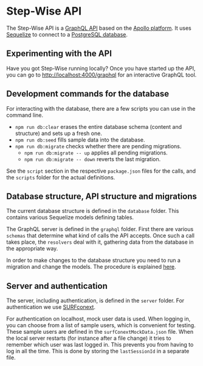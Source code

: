 # Step-Wise API

The Step-Wise API is a [GraphQL API](https://graphql.org/) based on the [Apollo platform](https://www.apollographql.com/). It uses [Sequelize](https://sequelize.org/) to connect to a [PostgreSQL database](https://www.postgresql.org/).


## Experimenting with the API

Have you got Step-Wise running locally? Once you have started up the API, you can go to <http://localhost:4000/graphql> for an interactive GraphQL tool.


## Development commands for the database

For interacting with the database, there are a few scripts you can use in the command line.

- `npm run db:clear` erases the entire database schema (content and structure) and sets up a fresh one.
- `npm run db:seed` fills sample data into the database.
- `npm run db:migrate` checks whether there are pending migrations.
	- `npm run db:migrate -- up` applies all pending migrations.
	- `npm run db:migrate -- down` reverts the last migration.

See the `script` section in the respective `package.json` files for the calls, and the `scripts` folder for the actual definitions.


## Database structure, API structure and migrations

The current database structure is defined in the `database` folder. This contains various Sequelize models defining tables.

The GraphQL server is defined in the `graphql` folder. First there are various `schemas` that determine what kind of calls the API accepts. Once such a call takes place, the `resolvers` deal with it, gathering data from the database in the appropriate way.

In order to make changes to the database structure you need to run a migration and change the models. The procedure is explained [here](migrations/README.md).


## Server and authentication

The server, including authentication, is defined in the `server` folder. For authentication we use [SURFconext](src/server/surfConext/).

For authentication on localhost, mock user data is used. When logging in, you can choose from a list of sample users, which is convenient for testing. These sample users are defined in the `surfConextMockData.json` file. When the local server restarts (for instance after a file change) it tries to remember which user was last logged in. This prevents you from having to log in all the time. This is done by storing the `lastSessionId` in a separate file.